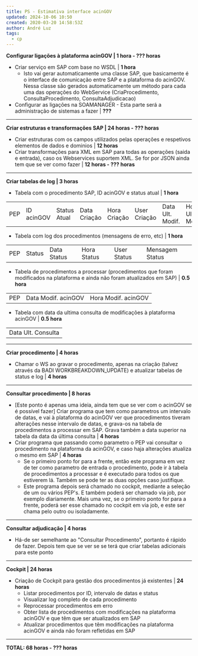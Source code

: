 ```yaml
---
title: PS - Estimativa interface acinGOV
updated: 2024-10-06 10:50
created: 2020-03-20 14:58:53Z
author: André Luz
tags:
  - cp
---
```


**Configurar ligações à plataforma acinGOV | 1 hora - ??? horas**

- Criar serviço em SAP com base no WSDL | **1 hora**
    - Isto vai gerar automaticamente uma classe SAP, que basicamente é o interface de comunicação entre SAP e a plataforma do acinGOV.  Nessa classe são gerados automaticamente um método para cada uma das operações do WebService (CriaProcedimento, ConsultaProcedimento, ConsultaAdjudicacao)
- Configurar as ligações na SOAMANAGER - Esta parte será a administração de sistemas a fazer | **???**

* * *

**Criar estruturas e transformações SAP | 24 horas - ??? horas**

- Criar estruturas com os campos utilizados pelas operações e respetivos elementos de dados e dominios | **12 horas**
- Criar transformações para XML em SAP para todas as operações (saida e entrada), caso os Webservices suportem XML. Se for por JSON ainda tem que se ver como fazer | **12 horas - ??? horas**

* * *

**Criar tabelas de log | 3 horas**

- Tabela com o procedimento SAP, ID acinGOV e status atual | **1 hora**

|     |     |     |     |     |     |     |     |     |
| --- | --- | --- | --- | --- | --- | --- | --- | --- |
| PEP | ID acinGOV | Status Atual | Data Criação | Hora Criação | User Criação | Data Ult. Modif. | Hora Ult. Modif. | User Ult. Modif. |

- Tabela com log dos procedimentos (mensagens de erro, etc) | **1 hora**

|     |     |     |     |     |     |
| --- | --- | --- | --- | --- | --- |
| PEP | Status | Data Status | Hora Status | User Status | Mensagem Status |

- Tabela de procedimentos a processar (procedimentos que foram modificados na plataforma e ainda não foram atualizados em SAP) | **0.5 hora**

|     |     |     |
| --- | --- | --- |
| PEP | Data Modif. acinGOV | Hora Modif. acinGOV |

- Tabela com data da ultima consulta de modificações à plataforma acinGOV | **0.5 hora**

|     |
| --- |
| Data Ult. Consulta |

* * *

**Criar procedimento | 4 horas**

- Chamar o WS ao gravar o procedimento, apenas na criação (talvez através da BADI WORKBREAKDOWN_UPDATE) e atualizar tabelas de status e log | **4 horas**

* * *

**Consultar procedimento | 8 horas**

- [Este ponto é apenas uma ideia, ainda tem que se ver com o acinGOV se é possível fazer] Criar programa que tem como parametros um intervalo de datas, e vai à plataforma do acinGOV ver que procedimentos tiveram alterações nesse intervalo de datas, e grava-os na tabela de procedimentos a processar em SAP. Grava também a data superior na tabela da data da última consulta | **4 horas**
- Criar programa que passando como parametro o PEP vai consultar o procedimento na plataforma da acinGOV, e caso haja alterações atualiza o mesmo em SAP | **4 horas**
    - Se o primeiro ponto for para a frente, então este programa em vez de ter como parametro de entrada o procedimento, pode ir à tabela de procedimentos a processar e é executado para todos os que estiverem lá. Também se pode ter as duas opções caso justifique.
    - Este programa depois será chamado no cockpit, mediante a seleção de um ou vários PEP's. E também poderá ser chamado via job, por exemplo diariamente. Mais uma vez, se o primeiro ponto for para a frente, poderá ser esse chamado no cockpit em via job, e este ser chama pelo outro ou isoladamente.

* * *

**Consultar adjudicação | 4 horas**

- Há-de ser semelhante ao "Consultar Procedimento", portanto é rápido de fazer. Depois tem que se ver se se terá que criar tabelas adicionais para este ponto

* * *

**Cockpit | 24 horas**

- Criação de Cockpit para gestão dos procedimentos já existentes | **24 horas**
    - Listar procedimentos por ID, intervalo de datas e status
    - Visualizar log completo de cada procedimento
    - Reprocessar procedimentos em erro
    - Obter lista de procedimentos com modificações na plataforma acinGOV e que têm que ser atualizados em SAP
    - Atualizar procedimentos que têm modificações na plataforma acinGOV e ainda não foram refletidas em SAP

* * *

**TOTAL: 68 horas - ??? horas**